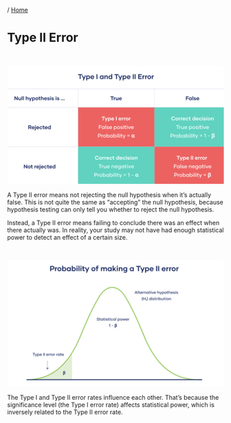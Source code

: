 / [Home](index.md)

# Type II Error 

<br>

![Type II Error](images/type1_error.png "Type II Error")
<br>


A Type II error means not rejecting the null hypothesis when it’s actually false. This is not quite the same as “accepting” the null hypothesis, because hypothesis testing can only tell you whether to reject the null hypothesis.

Instead, a Type II error means failing to conclude there was an effect when there actually was. In reality, your study may not have had enough statistical power to detect an effect of a certain size.

<br>

![Type II Error](images/type2_error.png "Type II Error")
<br>

The Type I and Type II error rates influence each other. That’s because the significance level (the Type I error rate) affects statistical power, which is inversely related to the Type II error rate.

